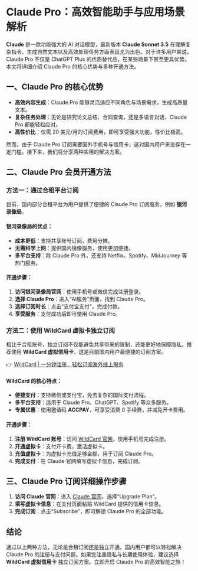 # Claude Pro：高效智能助手与应用场景解析

**Claude** 是一款功能强大的 AI 对话模型，最新版本 **Claude Sonnet 3.5** 在理解复杂指令、生成自然文本以及高效处理任务方面表现尤为出色。对于许多用户来说，Claude Pro 不仅是 ChatGPT Plus 的优质替代品，在某些场景下甚至更具优势。本文将详细介绍 Claude Pro 的核心优势与多种开通方法。

## 一、Claude Pro 的核心优势

- **高效内容生成**：Claude Pro 能够灵活适应不同角色与场景需求，生成高质量文本。  
- **复杂任务处理**：无论是研究论文总结、合同查询，还是多语言对话，Claude Pro 都能轻松应对。  
- **高性价比**：仅需 20 美元/月的订阅费用，即可享受强大功能，性价比极高。  

然而，由于 Claude Pro 订阅需要国外手机号与信用卡，这对国内用户来说存在一定门槛。接下来，我们将分享两种实用的解决方案。

## 二、Claude Pro 会员开通方法

### 方法一：通过合租平台订阅

目前，国内部分合租平台为用户提供了便捷的 Claude Pro 订阅服务，例如 **银河录像局**。

#### 银河录像局的优点：  
- **成本更低**：支持共享账号订阅，费用分摊。  
- **无需科学上网**：提供国内镜像服务，使用更加便捷。  
- **多平台支持**：除 Claude Pro 外，还支持 Netflix、Spotify、MidJourney 等热门服务。

#### 开通步骤：  
1. **访问银河录像局官网**：使用手机号或微信完成注册登录。  
2. **选择 Claude Pro**：进入“AI服务”页面，找到 Claude Pro。  
3. **选择订阅时长**：点击“支付宝支付”，完成付款。  
4. **享受服务**：支付成功后即可使用 Claude Pro。  

### 方法二：使用 WildCard 虚拟卡独立订阅

相比于合租账号，独立订阅不仅能避免共享带来的限制，还能更好地保障隐私。推荐使用 **WildCard 虚拟信用卡**，这是目前国内用户最便捷的订阅方案。

👉 [WildCard | 一分钟注册，轻松订阅海外线上服务](https://bbtdd.com/WildCard)

#### WildCard 的核心特点：  
- **便捷支付**：支持微信或支付宝，免去复杂的国际支付流程。  
- **多平台支持**：适用于 Claude Pro、ChatGPT、Spotify 等众多服务。  
- **专属优惠**：使用邀请码 **ACCPAY**，可享受消费 0 手续费，并减免开卡费用。  

#### 开通步骤：  
1. **注册 WildCard 账号**：访问 [WildCard 官网](https://bbtdd.com/WildCard)，使用手机号完成注册。  
2. **开通虚拟卡**：支付开卡费，激活虚拟卡。  
3. **充值虚拟卡**：为虚拟卡充值足够金额，用于订阅 Claude Pro。  
4. **完成支付**：在 Claude 官网填写虚拟卡信息，完成订阅。  

## 三、Claude Pro 订阅详细操作步骤

1. **访问 Claude 官网**：进入 [Claude 官网](https://claude.ai)，选择“Upgrade Plan”。  
2. **填写虚拟卡信息**：在支付页面粘贴 WildCard 提供的信用卡信息。  
3. **完成订阅**：点击“Subscribe”，即可解锁 Claude Pro 的全部功能。  

## 结论

通过以上两种方法，无论是合租订阅还是独立开通，国内用户都可以轻松解决 Claude Pro 的注册与支付问题。如果您注重隐私与长期使用体验，建议选择 **WildCard 虚拟信用卡** 独立订阅方案。立即开启 Claude Pro 的高效智能之旅！